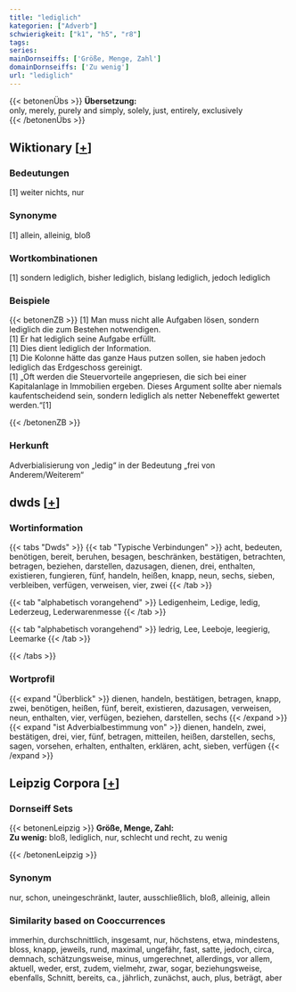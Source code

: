 ```yaml
---
title: "lediglich"
kategorien: ["Adverb"]
schwierigkeit: ["k1", "h5", "r8"]
tags:
series:
mainDornseiffs: ['Größe, Menge, Zahl']
domainDornseiffs: ['Zu wenig']
url: "lediglich"
---
```


{{< betonenÜbs >}}
**Übersetzung:**  
only, merely, purely and simply, solely, just, entirely, exclusively  
{{< /betonenÜbs >}}

## Wiktionary [[+](https://de.wiktionary.org/wiki/lediglich)]

### Bedeutungen
[1] weiter nichts, nur  

### Synonyme
[1] allein, alleinig, bloß  

### Wortkombinationen
[1] sondern lediglich, bisher lediglich, bislang lediglich, jedoch lediglich  

### Beispiele
{{< betonenZB >}}
[1] Man muss nicht alle Aufgaben lösen, sondern lediglich die zum Bestehen notwendigen.  
[1] Er hat lediglich seine Aufgabe erfüllt.  
[1] Dies dient lediglich der Information.  
[1] Die Kolonne hätte das ganze Haus putzen sollen, sie haben jedoch lediglich das Erdgeschoss gereinigt.  
[1] „Oft werden die Steuervorteile angepriesen, die sich bei einer Kapitalanlage in Immobilien ergeben. Dieses Argument sollte aber niemals kaufentscheidend sein, sondern lediglich als netter Nebeneffekt gewertet werden.“[1]  

{{< /betonenZB >}}
### Herkunft
Adverbialisierung von „ledig“ in der Bedeutung „frei von Anderem/Weiterem“  



## dwds [[+](https://www.dwds.de/wb/lediglich)]

### Wortinformation
{{< tabs "Dwds" >}}
{{< tab "Typische Verbindungen" >}}
acht, bedeuten, benötigen, bereit, beruhen, besagen, beschränken, bestätigen, betrachten, betragen, beziehen, darstellen, dazusagen, dienen, drei, enthalten, existieren, fungieren, fünf, handeln, heißen, knapp, neun, sechs, sieben, verbleiben, verfügen, verweisen, vier, zwei
{{< /tab >}}

{{< tab "alphabetisch vorangehend" >}}
Ledigenheim, Ledige, ledig, Lederzeug, Lederwarenmesse
{{< /tab >}}

{{< tab "alphabetisch vorangehend" >}}
ledrig, Lee, Leeboje, leegierig, Leemarke
{{< /tab >}}

{{< /tabs >}}

### Wortprofil
{{< expand "Überblick" >}} dienen, handeln, bestätigen, betragen, knapp, zwei, benötigen, heißen, fünf, bereit, existieren, dazusagen, verweisen, neun, enthalten, vier, verfügen, beziehen, darstellen, sechs {{< /expand >}}
{{< expand "ist Adverbialbestimmung von" >}} dienen, handeln, zwei, bestätigen, drei, vier, fünf, betragen, mitteilen, heißen, darstellen, sechs, sagen, vorsehen, erhalten, enthalten, erklären, acht, sieben, verfügen {{< /expand >}}

## Leipzig Corpora [[+](https://corpora.uni-leipzig.de/en/res?word=lediglich&corpusId=deu_newscrawl-public_2018)]

### Dornseiff Sets
{{< betonenLeipzig >}}
**Größe, Menge, Zahl:**  
**Zu wenig:** bloß, lediglich, nur, schlecht und recht, zu wenig  

{{< /betonenLeipzig >}}

### Synonym
nur, schon, uneingeschränkt, lauter, ausschließlich, bloß, alleinig, allein


### Similarity based on Cooccurrences
immerhin, durchschnittlich, insgesamt, nur, höchstens, etwa, mindestens, bloss, knapp, jeweils, rund, maximal, ungefähr, fast, satte, jedoch, circa, demnach, schätzungsweise, minus, umgerechnet, allerdings, vor allem, aktuell, weder, erst, zudem, vielmehr, zwar, sogar, beziehungsweise, ebenfalls, Schnitt, bereits, ca., jährlich, zunächst, auch, plus, beträgt, aber

